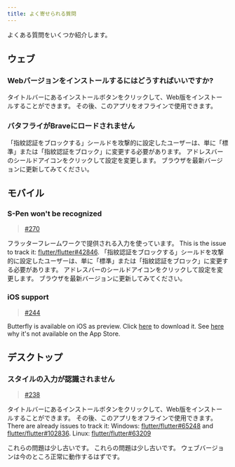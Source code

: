 ```yaml
---
title: よく寄せられる質問
---
```


よくある質問をいくつか紹介します。

## ウェブ

### Webバージョンをインストールするにはどうすればいいですか?

タイトルバーにあるインストールボタンをクリックして、Web版をインストールすることができます。
その後、このアプリをオフラインで使用できます。

### バタフライがBraveにロードされません

「指紋認証をブロックする」シールドを攻撃的に設定したユーザーは、単に「標準」または「指紋認証をブロック」に変更する必要があります。
アドレスバーのシールドアイコンをクリックして設定を変更します。
ブラウザを最新バージョンに更新してみてください。

## モバイル

### S-Pen won't be recognized

> [#270](https://github.com/LinwoodDev/Butterfly/issues/270)

フラッターフレームワークで提供される入力を使っています。
This is the issue to track it: [flutter/flutter#42846](https://github.com/flutter/flutter/issues/42846).
「指紋認証をブロックする」シールドを攻撃的に設定したユーザーは、単に「標準」または「指紋認証をブロック」に変更する必要があります。
アドレスバーのシールドアイコンをクリックして設定を変更します。
ブラウザを最新バージョンに更新してみてください。

### iOS support

> [#244](https://github.com/LinwoodDev/Butterfly/issues/244)

Butterfly is available on iOS as preview. Click [here](https://butterfly.linwood.dev/downloads/ios) to download it. See [here](https://github.com/LinwoodDev/Butterfly/issues/244#issuecomment-1935460878) why it's not available on the App Store.

## デスクトップ

### スタイルの入力が認識されません

> [#238](https://github.com/LinwoodDev/Butterfly/issues/238)

タイトルバーにあるインストールボタンをクリックして、Web版をインストールすることができます。
その後、このアプリをオフラインで使用できます。
There are already issues to track it:
Windows: [flutter/flutter#65248](https://github.com/flutter/flutter/issues/65248) and [flutter/flutter#102836](https://github.com/flutter/flutter/issues/102836).
Linux: [flutter/flutter#63209](https://github.com/flutter/flutter/issues/63209)

これらの問題は少し古いです。 これらの問題は少し古いです。 ウェブバージョンは今のところ正常に動作するはずです。
